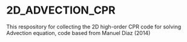 # 2D_ADVECTION_CPR
This respository for collecting the 2D high-order CPR code for solving Advection equation, code based from Manuel Diaz (2014)

